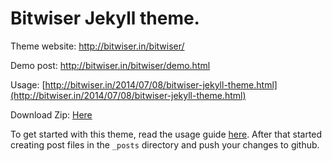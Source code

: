 # Bitwiser Jekyll theme.

Theme website: http://bitwiser.in/bitwiser/

Demo post: http://bitwiser.in/bitwiser/demo.html

Usage: [http://bitwiser.in/2014/07/08/bitwiser-jekyll-theme.html](http://bitwiser.in/2014/07/08/bitwiser-jekyll-theme.html)

Download Zip: [Here](http://goo.gl/iC85jv)

To get started with this theme, read the usage guide [here](http://bitwiser.in/2014/07/08/bitwiser-jekyll-theme.html). After that started creating post files in the ```_posts``` directory and push your changes to github.